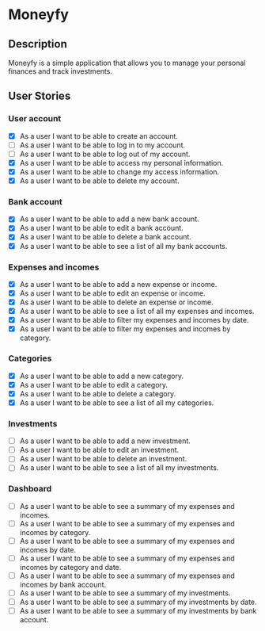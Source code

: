 # Moneyfy

## Description

Moneyfy is a simple application that allows you to manage your personal finances and track investments.

## User Stories

### User account

- [x] As a user I want to be able to create an account.
- [ ] As a user I want to be able to log in to my account.
- [ ] As a user I want to be able to log out of my account.
- [x] As a user I want to be able to access my personal information.
- [x] As a user I want to be able to change my access information.
- [x] As a user I want to be able to delete my account.

### Bank account

- [x] As a user I want to be able to add a new bank account.
- [x] As a user I want to be able to edit a bank account.
- [x] As a user I want to be able to delete a bank account.
- [x] As a user I want to be able to see a list of all my bank accounts.

### Expenses and incomes

- [x] As a user I want to be able to add a new expense or income.
- [x] As a user I want to be able to edit an expense or income.
- [x] As a user I want to be able to delete an expense or income.
- [x] As a user I want to be able to see a list of all my expenses and incomes.
- [x] As a user I want to be able to filter my expenses and incomes by date.
- [x] As a user I want to be able to filter my expenses and incomes by category.

### Categories

- [x] As a user I want to be able to add a new category.
- [x] As a user I want to be able to edit a category.
- [x] As a user I want to be able to delete a category.
- [x] As a user I want to be able to see a list of all my categories.

### Investments

- [ ] As a user I want to be able to add a new investment.
- [ ] As a user I want to be able to edit an investment.
- [ ] As a user I want to be able to delete an investment.
- [ ] As a user I want to be able to see a list of all my investments.

### Dashboard

- [ ] As a user I want to be able to see a summary of my expenses and incomes.
- [ ] As a user I want to be able to see a summary of my expenses and incomes by category.
- [ ] As a user I want to be able to see a summary of my expenses and incomes by date.
- [ ] As a user I want to be able to see a summary of my expenses and incomes by category and date.
- [ ] As a user I want to be able to see a summary of my expenses and incomes by bank account.
- [ ] As a user I want to be able to see a summary of my investments.
- [ ] As a user I want to be able to see a summary of my investments by date.
- [ ] As a user I want to be able to see a summary of my investments by bank account.

